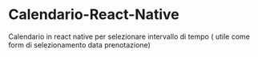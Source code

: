 # Calendario-React-Native
Calendario in react native per selezionare intervallo di tempo ( utile come form di selezionamento data prenotazione)

